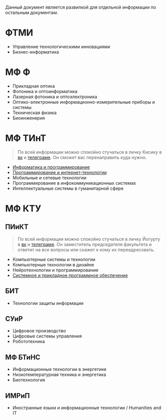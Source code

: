 Данный документ является развилкой для отдельной информации по остальным документам.

# ФТМИ

- Управление технологическими инновациями
- Бизнес-информатика

# МФ Ф

- Прикладная оптика
- Фотоника и оптоинформатика
- Лазерная фотоника и оптоэлектроника
- Оптико-электронные информационно-измерительные приборы и системы
- Техническая физика
- Биоинженерия

# МФ ТИнТ

> По всей информации можно спокойно стучаться в личку Кисику в [вк](https://vk.com/im2strng4dtwrld) и [телеграме](https://tele.click/im2strng4dtwrld). Он сможет вас перенаправить куда нужно. 

- [Информатика и программирование](programs/tint/kt.md)
- [Программирование и интернет-технологии](programs/tint/is.md)
- Мобильные и сетевые технологии
- Программирование в инфокоммуникационных системах
- Интеллектуальные системы в гуманитарной сфере

# МФ КТУ

## ПИиКТ

> По всей информации можно спокойно стучаться в личку Йогурту в [вк](https://vk.com/YogurtTheHorse) и [телеграме](https://tele.click/YogurtTheHorse). Он заместитель председателя факультета и ответит на все вопросы или скажет к кому их переадресовать. 

- Компьютерные системы и технологии
- Компьютерные технологии в дизайне
- Нейротехнологии и программирование
- [Системное и прикладное программное обеспечение](programs/ktu/sppo.md)

## БИТ

- Технологии защиты информации

## СУиР

- Цифровое производство
- Цифровые системы управления
- Робототехника

## МФ БТиНС

- Информационные технологии в энергетике
- Низкотемпературная техника и энергетика
- Биотехнология

## ИМРиП

- Иностранные языки и информационные технологии / Humanities and IT
